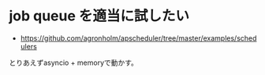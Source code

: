 # job queue を適当に試したい

- https://github.com/agronholm/apscheduler/tree/master/examples/schedulers

とりあえずasyncio + memoryで動かす。


